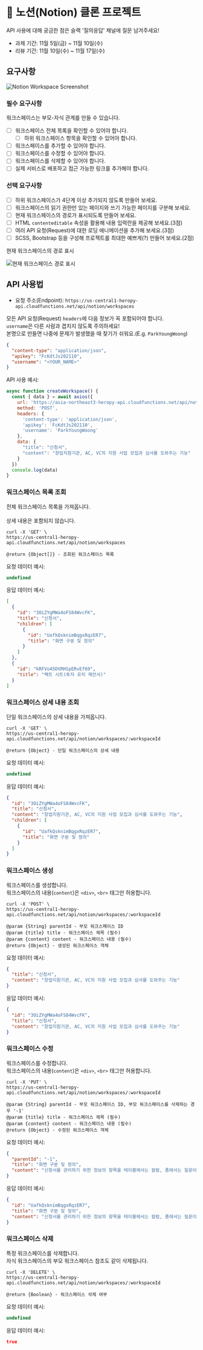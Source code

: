 # 📙 노션(Notion) 클론 프로젝트

API 사용에 대해 궁금한 점은 슬랙 '질의응답' 채널에 질문 남겨주세요!

- 과제 기간: 11월 5일(금) ~ 11월 10일(수)
- 리뷰 기간: 11월 10일(수) ~ 11월 17일(수)

## 요구사항

![Notion Workspace Screenshot](https://raw.githubusercontent.com/KDT1-FE/JS-Mission3/main/_assets/notion-clone.jpg?token=AD7IBKXQJ27S5UUFLGDZ4XLBQT424)

### 필수 요구사항

워크스페이스는 부모-자식 관계를 만들 수 있습니다.

- [ ] 워크스페이스 전체 목록을 확인할 수 있어야 합니다.
  - [ ] 하위 워크스페이스 항목을 확인할 수 있어야 합니다.
- [ ] 워크스페이스를 추가할 수 있어야 합니다.
- [ ] 워크스페이스를 수정할 수 있어야 합니다.
- [ ] 워크스페이스를 삭제할 수 있어야 합니다.
- [ ] 실제 서비스로 배포하고 접근 가능한 링크를 추가해야 합니다.

### 선택 요구사항

- [ ] 하위 워크스페이스가 4단계 이상 추가되지 않도록 만들어 보세요.
- [ ] 워크스페이스의 읽기 권한만 있는 페이지와 쓰기 가능한 페이지를 구분해 보세요.
- [ ] 현재 워크스페이스의 경로가 표시되도록 만들어 보세요.
- [ ] HTML `contenteditable` 속성을 활용해 내용 입력란을 제공해 보세요.(3점)
- [ ] 여러 API 요청(Request)에 대한 로딩 애니메이션을 추가해 보세요.(3점)
- [ ] SCSS, Bootstrap 등을 구성해 프로젝트를 최대한 예쁘게(?) 만들어 보세요.(2점)

현재 워크스페이스의 경로 표시

![현재 워크스페이스 경로 표시](https://raw.githubusercontent.com/KDT1-FE/JS-Mission3/main/_assets/notion-clone-header.jpg?token=AD7IBKT6SQWBOHREVHMLEZ3BQT5ES)

## API 사용법

- 요청 주소(Endpoint): `https://us-central1-heropy-api.cloudfunctions.net/api/notion/workspaces`

모든 API 요청(Request) `headers`에 다음 정보가 꼭 포함되어야 합니다.<br>
`username`은 다른 사람과 겹치지 않도록 주의하세요!<br>
본명으로 만들면 나중에 문제가 발생했을 때 찾기가 쉬워요.(E.g. `ParkYoungWoong`)

```json
{
  "content-type": "application/json",
  "apikey": "FcKdtJs202110",
  "username": "<YOUR_NAME>"
}
```

API 사용 예시:

```js
async function createWorkspace() {
  const { data } = await axios({
    url: 'https://asia-northeast3-heropy-api.cloudfunctions.net/api/notion/workspaces',
    method: 'POST',
    headers: {
      'content-type': 'application/json',
      'apikey': 'FcKdtJs202110',
      'username': 'ParkYoungWoong'
    },
    data: {
      "title": "신청서",
      "content": "창업지원기관, AC, VC의 지원 사업 모집과 심사를 도와주는 기능"
    }
  })
  console.log(data)
}
```

### 워크스페이스 목록 조회

전체 워크스페이스 목록을 가져옵니다.<br>  
상세 내용은 포함되지 않습니다.

```curl
curl -X 'GET' \ 
https://us-central1-heropy-api.cloudfunctions.net/api/notion/workspaces
```

```plaintext
@return {Object[]} - 조회된 워크스페이스 목록
```

요청 데이터 예시:

```js
undefined
```

응답 데이터 예시:

```json
[
  {
    "id": "3OiZYgMWa4oFS84WvcFK",
    "title": "신청서",
    "children": [
      {
        "id": "UafkQsknimBqgxRqzER7",
        "title": "화면 구분 및 정의"
      }
    ]
  },
  {
    "id": "kRFVo45DVRHSpERvEf69",
    "title": "팩트 시트(투자 유치 제안서)"
  }
]
```

### 워크스페이스 상세 내용 조회

단일 워크스페이스의 상세 내용을 가져옵니다.

```curl
curl -X 'GET' \ 
https://us-central1-heropy-api.cloudfunctions.net/api/notion/workspaces/:workspaceId
```

```plaintext
@return {Object} - 단일 워크스페이스의 상세 내용
```

요청 데이터 예시:

```js
undefined
```

응답 데이터 예시:

```json
{
  "id": "3OiZYgMWa4oFS84WvcFK",
  "title": "신청서",
  "content": "창업지원기관, AC, VC의 지원 사업 모집과 심사를 도와주는 기능",
  "children": [
    {
      "id": "UafkQsknimBqgxRqzER7",
      "title": "화면 구분 및 정의"
    }
  ]
}
```

### 워크스페이스 생성

워크스페이스를 생성합니다.<br>
워크스페이스의 내용(`content`)은 `<div>`, `<br>` 태그만 허용합니다.

```curl
curl -X 'POST' \ 
https://us-central1-heropy-api.cloudfunctions.net/api/notion/workspaces/:workspaceId
```

```plaintext
@param {String} parentId - 부모 워크스페이스 ID
@param {title} title - 워크스페이스 제목 (필수)
@param {content} content - 워크스페이스 내용 (필수)
@return {Object} - 생성된 워크스페이스 객체
```

요청 데이터 예시:

```json
{
  "title": "신청서",
  "content": "창업지원기관, AC, VC의 지원 사업 모집과 심사를 도와주는 기능"
}
```

응답 데이터 예시:

```json
{
  "id": "3OiZYgMWa4oFS84WvcFK",
  "title": "신청서",
  "content": "창업지원기관, AC, VC의 지원 사업 모집과 심사를 도와주는 기능"
}
```

### 워크스페이스 수정

워크스페이스를 수정합니다.<br>
워크스페이스의 내용(`content`)은 `<div>`, `<br>` 태그만 허용합니다.

```curl
curl -X 'PUT' \ 
https://us-central1-heropy-api.cloudfunctions.net/api/notion/workspaces/:workspaceId
```

```plaintext
@param {String} parentId - 부모 워크스페이스 ID, 부모 워크스페이스를 삭제하는 경우 '-1' 
@param {title} title - 워크스페이스 제목 (필수)
@param {content} content - 워크스페이스 내용 (필수)
@return {Object} - 수정된 워크스페이스 객체
```

요청 데이터 예시:

```json
{
  "parentId": "-1",
  "title": "화면 구분 및 정의",
  "content": "신청서를 관리하기 위한 정보의 항목을 테이블에서는 칼럼, 폼에서는 질문이라 칭합니다.(칼럼과 폼은 연결되어있음)"
}
```

응답 데이터 예시:

```json
{
  "id": "UafkQsknimBqgxRqzER7",
  "title": "화면 구분 및 정의",
  "content": "신청서를 관리하기 위한 정보의 항목을 테이블에서는 칼럼, 폼에서는 질문이라 칭합니다.(칼럼과 폼은 연결되어있음)"
}
```

### 워크스페이스 삭제

특정 워크스페이스를 삭제합니다.<br>
자식 워크스페이스의 부모 워크스페이스 참조도 같이 삭제됩니다.

```curl
curl -X 'DELETE' \ 
https://us-central1-heropy-api.cloudfunctions.net/api/notion/workspaces/:workspaceId
```

```plaintext
@return {Boolean} - 워크스페이스 삭제 여부
```

요청 데이터 예시:

```js
undefined
```

응답 데이터 예시:

```json
true
```
